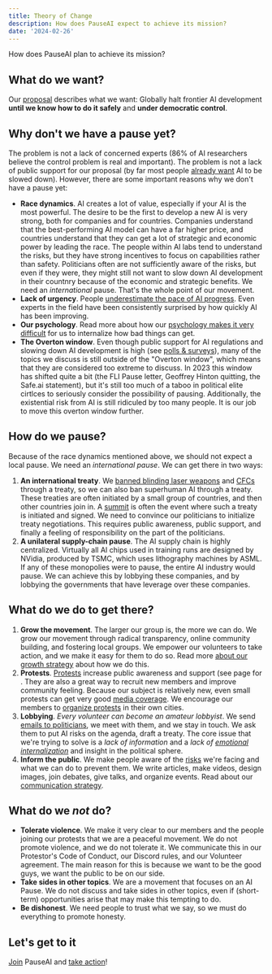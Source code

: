 ```yaml
---
title: Theory of Change
description: How does PauseAI expect to achieve its mission?
date: '2024-02-26'
---
```


How does PauseAI plan to achieve its mission?

## What do we want?

Our [proposal](/proposal) describes what we want: Globally halt frontier AI development **until we know how to do it safely** and **under democratic control**.

## Why don't we have a pause yet?

The problem is not a lack of concerned experts (86% of AI researchers believe the control problem is real and important).
The problem is not a lack of public support for our proposal (by far most people [already want](/polls-and-surveys) AI to be slowed down).
However, there are some important reasons why we don't have a pause yet:

- **Race dynamics**.
  AI creates a lot of value, especially if your AI is the most powerful.
  The desire to be the first to develop a new AI is very strong, both for companies and for countries.
  Companies understand that the best-performing AI model can have a far higher price, and countries understand that they can get a lot of strategic and economic power by leading the race.
  The people within AI labs tend to understand the risks, but they have strong incentives to focus on capabilities rather than safety.
  Politicians often are not sufficiently aware of the risks, but even if they were, they might still not want to slow down AI development in their countnry because of the economic and strategic benefits.
  We need an _international_ pause.
  That's the whole point of our movement.
- **Lack of urgency**.
  People [underestimate the pace of AI progress](/urgency).
  Even experts in the field have been consistently surprised by how quickly AI has been improving.
- **Our psychology**.
  Read more about how our [psychology makes it very difficult](/psychology-of-x-risk) for us to internalize how bad things can get.
- **The Overton window**.
  Even though public support for AI regulations and slowing down AI development is high (see [polls & surveys](/polls-and-surveys)), many of the topics we discuss is still outside of the "Overton window", which means that they are considered too extreme to discuss. In 2023 this window has shifted quite a bit (the FLI Pause letter, Geoffrey Hinton quitting, the Safe.ai statement), but it's still too much of a taboo in political elite cirtlces to seriously consider the possibility of pausing. Additionally, the existential risk from AI is still ridiculed by too many people. It is our job to move this overton window further.

## How do we pause?

Because of the race dynamics mentioned above, we should not expect a local pause.
We need an _international pause_.
We can get there in two ways:

1. **An international treaty**. We [banned blinding laser weapons](https://en.wikipedia.org/wiki/Protocol_on_Blinding_Laser_Weapons) and [CFCs](https://en.wikipedia.org/wiki/Montreal_Protocol) through a treaty, so we can also ban superhuman AI through a treaty. These treaties are often initiated by a small group of countries, and then other countries join in. A [summit](/summit) is often the event where such a treaty is initiated and signed. We need to convince our politicians to initialize treaty negotiations. This requires public awareness, public support, and finally a feeling of responsibility on the part of the politicians.
2. **A unilateral supply-chain pause**. The AI supply chain is highly centralized. Virtually all AI chips used in training runs are designed by NVidia, produced by TSMC, which uses lithography machines by ASML. If any of these monopolies were to pause, the entire AI industry would pause. We can achieve this by lobbying these companies, and by lobbying the governments that have leverage over these companies.

## What do we do to get there?

1. **Grow the movement**. The larger our group is, the more we can do. We grow our movement through radical transparency, online community building, and fostering local groups. We empower our volunteers to take action, and we make it easy for them to do so. Read more [about our growth strategy](/growth-strategy) about how we do this.
2. **Protests**. [Protests](/protests) increase public awareness and support (see page for . They are also a great way to recruit new members and improve community feeling. Because our subject is relatively new, even small protests can get very good [media coverage](/press). We encourage our members to [organize protests](/organizing-a-protest) in their own cities.
3. **Lobbying**. _Every volunteer can become an amateur lobbyist_. We send [emails to politicians](/email-builder), we meet with them, and we stay in touch. We ask them to put AI risks on the agenda, draft a treaty. The core issue that we're trying to solve is a _lack of information_ and a _lack of [emotional internalization](/psychology-of-x-risk)_ and insight in the political sphere.
4. **Inform the public**. We make people aware of the [risks](/risks) we're facing and what we can do to prevent them. We write articles, make videos, design images, join debates, give talks, and organize events. Read about our [communication strategy](/communication-strategy).

## What do we _not_ do?

- **Tolerate violence**. We make it very clear to our members and the people joining our protests that we are a peaceful movement. We do not promote violence, and we do not tolerate it. We communicate this in our Protestor's Code of Conduct, our Discord rules, and our Volunteer agreement. The main reason for this is because we want to be the good guys, we want the public to be on our side.
- **Take sides in other topics**. We are a movement that focuses on an AI Pause. We do not discuss and take sides in other topics, even if (short-term) opportunities arise that may make this tempting to do.
- **Be dishonest**. We need people to trust what we say, so we must do everything to promote honesty.

## Let's get to it

[Join](/join) PauseAI and [take action](/action)!
